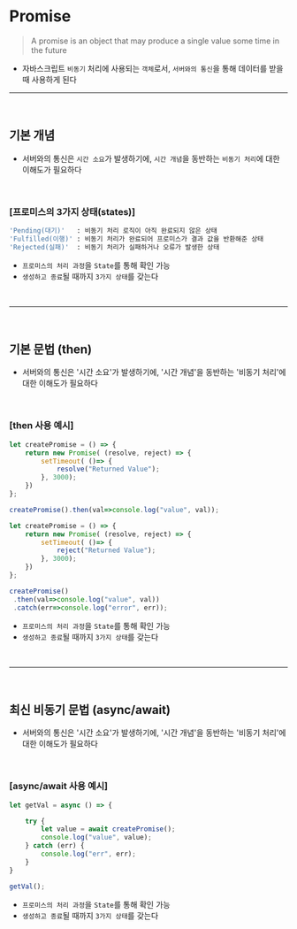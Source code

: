 # Promise
> A promise is an object that may produce a single value some time in the future
* 자바스크립트 `비동기` 처리에 사용되는 `객체`로서, `서버와의 통신`을 통해 데이터를 받을 때 사용하게 된다

<hr>
<br>

## 기본 개념
* 서버와의 통신은 `시간 소요`가 발생하기에, `시간 개념`을 동반하는 `비동기 처리`에 대한 이해도가 필요하다 

<br>

### [프로미스의 3가지 상태(states)]

```bash
'Pending(대기)'   : 비동기 처리 로직이 아직 완료되지 않은 상태
'Fulfilled(이행)' : 비동기 처리가 완료되어 프로미스가 결과 값을 반환해준 상태
'Rejected(실패)'  : 비동기 처리가 실패하거나 오류가 발생한 상태
```
*  `프로미스의 처리 과정`을 `State`를 통해 확인 가능
  * `생성하고 종료`될 때까지 `3가지 상태`를 갖는다

<br>
<hr>
<br>

## 기본 문법 (then)
* 서버와의 통신은 '시간 소요'가 발생하기에, '시간 개념'을 동반하는 '비동기 처리'에 대한 이해도가 필요하다 

<br>

### [then 사용 예시]

```js
let createPromise = () => {
    return new Promise( (resolve, reject) => {
        setTimeout( ()=> {
            resolve("Returned Value");
        }, 3000);
    })
};

createPromise().then(val=>console.log("value", val));

let createPromise = () => {
    return new Promise( (resolve, reject) => {
        setTimeout( ()=> {
            reject("Returned Value");
        }, 3000);
    })
};

createPromise()
 .then(val=>console.log("value", val))
 .catch(err=>console.log("error", err));
```
*  `프로미스의 처리 과정`을 `State`를 통해 확인 가능
  * `생성하고 종료`될 때까지 `3가지 상태`를 갖는다

<br>
<hr>
<br>

## 최신 비동기 문법 (async/await)
* 서버와의 통신은 '시간 소요'가 발생하기에, '시간 개념'을 동반하는 '비동기 처리'에 대한 이해도가 필요하다 

<br>

### [async/await 사용 예시]

```js
let getVal = async () => {

    try {
        let value = await createPromise();
        console.log("value", value);
    } catch (err) {
        console.log("err", err);
    }
}

getVal();
```
*  `프로미스의 처리 과정`을 `State`를 통해 확인 가능
  * `생성하고 종료`될 때까지 `3가지 상태`를 갖는다
